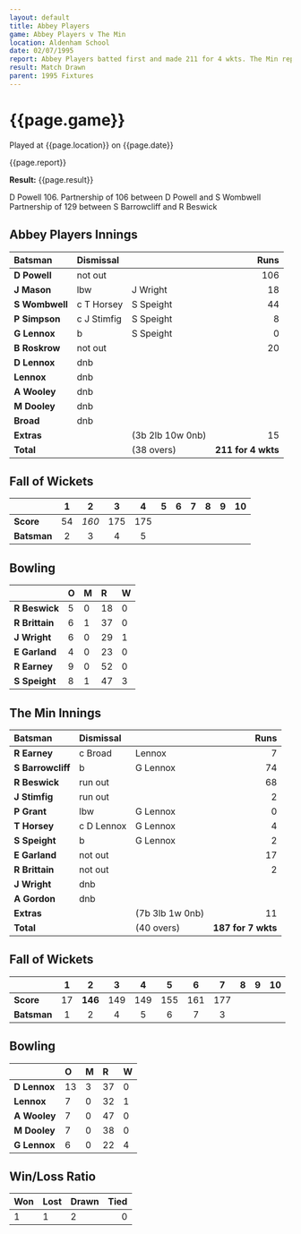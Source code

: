 ```yaml
---
layout: default
title: Abbey Players
game: Abbey Players v The Min
location: Aldenham School
date: 02/07/1995
report: Abbey Players batted first and made 211 for 4 wkts. The Min replied with 187 for 7 wkts when time ran out
result: Match Drawn
parent: 1995 Fixtures
---
```


# {{page.game}}

Played at {{page.location}} on {{page.date}}

{{page.report}}

**Result:** {{page.result}}

D Powell 106. Partnership of 106 between D Powell and S Wombwell<br />
Partnership of 129 between S Barrowcliff and R Beswick

## Abbey Players Innings

| Batsman | Dismissal |  | Runs |
|:---|:---|---|---:|
| **D Powell** | not out |  | 106 |
| **J Mason** | lbw | J Wright | 18 |
| **S Wombwell** | c T Horsey | S Speight | 44 |
| **P Simpson** | c J Stimfig | S Speight | 8 |
| **G Lennox** | b | S Speight | 0 |
| **B Roskrow** | not out |  | 20 |
| **D Lennox** | dnb |  |  |
| **Lennox** | dnb |  |  |
| **A Wooley** | dnb |  |  |
| **M Dooley** | dnb |  |  |
| **Broad** | dnb |  |  |
| **Extras** | | (3b 2lb 10w 0nb) | 15 |
| **Total** | | (38 overs) | **211 for 4 wkts** |

## Fall of Wickets

| | 1 | 2 | 3 | 4 | 5 | 6 | 7 | 8 | 9 | 10 |
|---|:---:|:---:|:---:|:---:|:---:|:---:|:---:|:---:|:---:|:---:|
| **Score** | 54 | *160* | 175 | 175 |  |  |  |  |  |  |
| **Batsman** | 2 | 3 | 4 | 5 |  |  |  |  |  |  |

## Bowling

| | O | M | R | W |
|---|:---|:---|:---|:---|
| **R Beswick** | 5 | 0 | 18 | 0 |
| **R Brittain** | 6 | 1 | 37 | 0 |
| **J Wright** | 6 | 0 | 29 | 1 |
| **E Garland** | 4 | 0 | 23 | 0 |
| **R Earney** | 9 | 0 | 52 | 0 |
| **S Speight** | 8 | 1 | 47 | 3 |

## The Min Innings

| Batsman | Dismissal |  | Runs |
|:---|:---|---|---:|
| **R Earney** | c Broad | Lennox | 7 |
| **S Barrowcliff** | b | G Lennox | 74 |
| **R Beswick** | run out |  | 68 |
| **J Stimfig** | run out |  | 2 |
| **P Grant** | lbw | G Lennox | 0 |
| **T Horsey** | c D Lennox | G Lennox | 4 |
| **S Speight** | b | G Lennox | 2 |
| **E Garland** | not out |  | 17 |
| **R Brittain** | not out |  | 2 |
| **J Wright** | dnb |  |  |
| **A Gordon** | dnb |  |  |
| **Extras** | | (7b 3lb 1w 0nb) | 11 |
| **Total** | | (40 overs) | **187 for 7 wkts** |

## Fall of Wickets

| | 1 | 2 | 3 | 4 | 5 | 6 | 7 | 8 | 9 | 10 |
|---|:---:|:---:|:---:|:---:|:---:|:---:|:---:|:---:|:---:|:---:|
| **Score** | 17 | **146** | 149 | 149 | 155 | 161 |  177|  |  |  |
| **Batsman** | 1 | 2 | 4 | 5 | 6 | 7 | 3 |  |  |  |

## Bowling

| | O | M | R | W |
|---|:---|:---|:---|:---|
| **D Lennox** | 13 | 3 | 37 | 0 |
| **Lennox** | 7 | 0 | 32 | 1 |
| **A Wooley** | 7 | 0 | 47 | 0 |
| **M Dooley** | 7 | 0 | 38 | 0 |
| **G Lennox** | 6 | 0 | 22 | 4 |

## Win/Loss Ratio

| Won | Lost | Drawn | Tied |
|:---|:---|:---|---:|
| 1 | 1 | 2 | 0 |